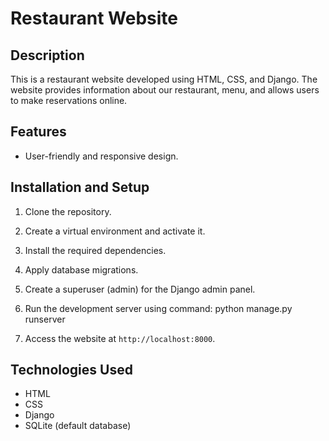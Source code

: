 # Restaurant Website

## Description

This is a restaurant website developed using HTML, CSS, and Django. The website provides information about our restaurant, menu, and allows users to make reservations online.


## Features

- User-friendly and responsive design.

## Installation and Setup

1. Clone the repository.

2. Create a virtual environment and activate it.

3. Install the required dependencies.
    
4. Apply database migrations.

5. Create a superuser (admin) for the Django admin panel.

6. Run the development server using command: python manage.py runserver



7. Access the website at `http://localhost:8000`.

## Technologies Used

- HTML
- CSS
- Django
- SQLite (default database)








